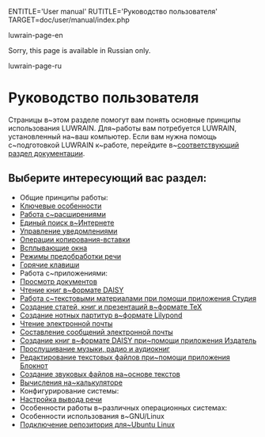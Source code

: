 
ENTITLE='User manual'
RUTITLE='Руководство пользователя'
TARGET=doc/user/manual/index.php

luwrain-page-en

Sorry, this page is available in Russian only.

luwrain-page-ru

# Руководство пользователя

Страницы в~этом разделе помогут вам понять основные принципы использования LUWRAIN.
Для~работы вам потребуется LUWRAIN,
установленный на~ваш компьютер.
Если вам нужна помощь с~подготовкой LUWRAIN к~работе,
перейдите в~[соответствующий раздел документации](local:/doc/user/installation/).

## Выберите интересующий вас раздел:

* Общие принципы работы:
 * [Ключевые особенности](local:intro/)
 * [Работа с~расширениями](local:ext/)
 * [Единый поиск в~Интернете](local:web-search/)
 * [Управление уведомлениями](local:announcements/)
 * [Операции копирования-вставки](local:clipboard/)
 * [Всплывающие окна](local:popups/)
 * [Режимы предобработки речи](local:speakable-text/)
 * [Горячие клавиши](local:hotkeys/)
* Работа с~приложениями:
 * [Просмотр документов](local:reader/)
  * [Чтение книг в~формате DAISY](local:reader/daisy/)
 * [Работа с~текстовыми материалами при помощи приложения Студия](local:studio/)
  * [Создание статей, книг и презентаций в~формате TeX](local:studio/tex/)
  * [Создание нотных партитур в~формате Lilypond](local:studio/ly/)
 * [Чтение электронной почты](local:mail/)
  * [Составление сообщений электронной почты](local:mail/message/)
 * [Создание книг в~формате DAISY при~помощи приложения Издатель](local:publisher/)
 * [Прослушивание музыки, радио и аудиокниг](local:player/)
 * [Редактирование текстовых файлов при~помощи приложения Блокнот](local:notepad/)
  * [Создание звуковых файлов на~основе текстов](local:notepad/narrating)
 * [Вычисления на~калькуляторе](local:calc/)
* Конфигурирование системы:
 * [Настройка вывода речи](local:speech/)
 * Особенности работы в~различных операционных системах:
* Особенности использования в~GNU/Linux
 * [Подключение репозитория для~Ubuntu Linux](local:linux/ubuntu-repo)
